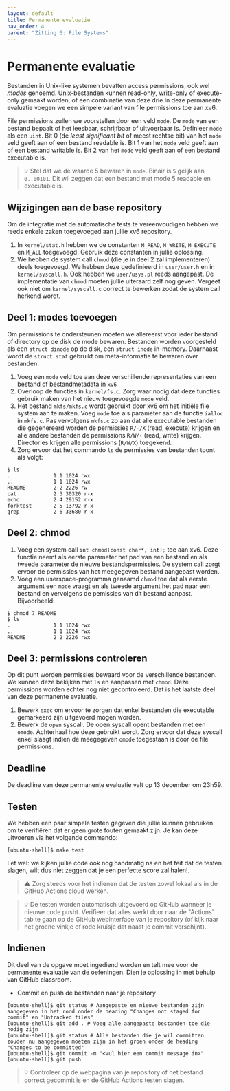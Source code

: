 ```yaml
---
layout: default
title: Permanente evaluatie
nav_order: 4
parent: "Zitting 6: File Systems"
---
```


# Permanente evaluatie

Bestanden in Unix-like systemen bevatten access permissions, ook wel *modes* genoemd.
Unix-bestanden kunnen read-only, write-only of execute-only gemaakt worden, of een combinatie van deze drie
In deze permanente evaluatie voegen we een simpele variant van file permissions toe aan xv6.

File permissions zullen we voorstellen door een veld `mode`.
De `mode` van een bestand bepaalt of het leesbaar, schrijfbaar of uitvoerbaar is.
Definieer `mode` als een `uint`.
Bit 0 (de *least significant bit* of meest rechtse bit) van het `mode` veld geeft aan of een bestand readable is.
Bit 1 van het `mode` veld geeft aan of een bestand writable is.
Bit 2 van het `mode` veld geeft aan of een bestand executable is.

> :bulb: Stel dat we de waarde 5 bewaren in `mode`. Binair is `5` gelijk aan `0..00101`. Dit wil zeggen dat een bestand met mode 5 readable en executable is.

## Wijzigingen aan de base repository

Om de integratie met de automatische tests te vereenvoudigen hebben we reeds enkele zaken toegevoeged aan jullie xv6 repository.

1. In `kernel/stat.h` hebben we de constanten `M_READ`, `M_WRITE`, `M_EXECUTE` en `M_ALL` toegevoegd. Gebruik deze constanten in jullie oplossing.
2. We hebben de system call `chmod` (die je in deel 2 zal implementeren) deels toegevoegd. We hebben deze gedefinieerd in `user/user.h` en in `kernel/syscall.h`. Ook hebben we `user/usys.pl` reeds aangepast. De implementatie van `chmod` moeten jullie uiteraard zelf nog geven. Vergeet ook niet om `kernel/syscall.c` correct te bewerken zodat de system call herkend wordt.

## Deel 1: modes toevoegen

Om permissions te ondersteunen moeten we allereerst voor ieder bestand of directory op de disk de mode bewaren.
Bestanden worden voorgesteld als een `struct dinode` op de disk, een `struct inode` in-memory.
Daarnaast wordt de `struct stat` gebruikt om meta-informatie te bewaren over bestanden.

1. Voeg een `mode` veld toe aan deze verschillende representaties van een bestand of bestandmetadata in `xv6`
2. Overloop de functies in `kernel/fs.c`. Zorg waar nodig dat deze functies gebruik maken van het nieuw toegevoegde `mode` veld.
3. Het bestand `mkfs/mkfs.c` wordt gebruikt door xv6 om het initiële file system aan te maken. Voeg `mode` toe als parameter aan de functie `ialloc` in `mkfs.c`. Pas vervolgens `mkfs.c` zo aan dat alle executable bestanden die gegenereerd worden de permissies `R/-/X` (read, execute) krijgen en alle andere bestanden de permissions `R/W/-` (read, write) krijgen. Directories krijgen alle permissions (`R/W/X`) toegekend.
4. Zorg ervoor dat het commando `ls` de permissies van bestanden toont als volgt:

```console
$ ls
.              1 1 1024 rwx
..             1 1 1024 rwx
README         2 2 2226 rw-
cat            2 3 30320 r-x
echo           2 4 29152 r-x
forktest       2 5 13792 r-x
grep           2 6 33680 r-x
```

## Deel 2: chmod

1. Voeg een system call `int chmod(const char*, int);` toe aan xv6. Deze functie neemt als eerste parameter het pad van een bestand en als tweede parameter de nieuwe bestandspermissies. De system call zorgt ervoor de permissies van het meegegeven bestand aangepast worden. 
2. Voeg een userspace-programma genaamd `chmod` toe dat als eerste argument een `mode` vraagt en als tweede argument het pad naar een bestand en vervolgens de pemissies van dit bestand aanpast. Bijvoorbeeld:

```console
$ chmod 7 README
$ ls
.              1 1 1024 rwx
..             1 1 1024 rwx
README         2 2 2226 rwx
```

## Deel 3: permissions controleren

Op dit punt worden permissies bewaard voor de verschillende bestanden. We kunnen deze bekijken met `ls` en aanpassen met `chmod`. 
Deze permissions worden echter nog niet gecontroleerd.
Dat is het laatste deel van deze permanente evaluatie.

1. Bewerk `exec` om ervoor te zorgen dat enkel bestanden die executable gemarkeerd zijn uitgevoerd mogen worden.
2. Bewerk de `open` syscall. De open syscall opent bestanden met een `omode`. Achterhaal hoe deze gebruikt wordt. Zorg ervoor dat deze syscall enkel slaagt indien de meegegeven `omode` toegestaan is door de file permissions.

## Deadline

De deadline van deze permanente evaluatie valt op 13 december om 23h59.

## Testen

We hebben een paar simpele testen gegeven die jullie kunnen gebruiken om te verifiëren dat er geen grote fouten gemaakt zijn.
Je kan deze uitvoeren via het volgende commando:

```console
[ubuntu-shell]$ make test
```

Let wel: we kijken jullie code ook nog handmatig na en het feit dat de testen slagen, wilt dus niet zeggen dat je een perfecte score zal halen!.

> :warning: Zorg steeds voor het indienen dat de testen zowel lokaal als in de GitHub Actions cloud werken.

> :bulb: De testen worden automatisch uitgevoerd op GitHub wanneer je nieuwe code pusht.
> Verifieer dat alles werkt door naar de "Actions" tab te gaan op de GitHub
> webinterface van je repository (of kijk naar het groene vinkje of rode
> kruisje dat naast je commit verschijnt).

## Indienen

Dit deel van de opgave moet ingediend worden en telt mee voor de permanente evaluatie van de oefeningen.
Dien je oplossing in met behulp van GitHub classroom.

* Commit en push de bestanden naar je repository

```console
[ubuntu-shell]$ git status # Aangepaste en nieuwe bestanden zijn aangegeven in het rood onder de heading "Changes not staged for commit" en "Untracked files"
[ubuntu-shell]$ git add . # Voeg alle aangepaste bestanden toe die nodig zijn
[ubuntu-shell]$ git status # Alle bestanden die je wil committen zouden nu aangegeven moeten zijn in het groen onder de heading "Changes to be committed"
[ubuntu-shell]$ git commit -m "<vul hier een commit message in>"
[ubuntu-shell]$ git push
```

> :bulb: Controleer op de webpagina van je repository of het bestand correct gecommit is en de GitHub Actions testen slagen.
